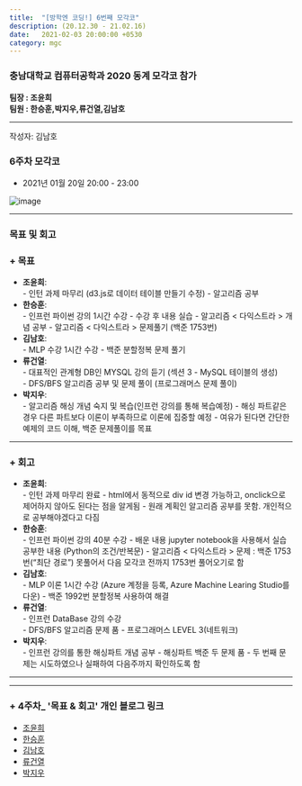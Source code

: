 ```yaml
---
title:  "[방학엔 코딩!] 6번째 모각코"
description: (20.12.30 - 21.02.16)
date:   2021-02-03 20:00:00 +0530
category: mgc
---
```

### 충남대학교 컴퓨터공학과 2020 동계 모각코 참가
**팀장 : 조윤희**  
**팀원 : 한승훈,박지우,류건열,김남호**  

---


작성자: 김남호
### 6주차 모각코
+ 2021년 01월 20일 20:00 - 23:00  

![image](https://user-images.githubusercontent.com/34561570/105179898-3e512400-5b6d-11eb-89a4-fbe2c9260acf.png)

---  

### 목표 및 회고  
### + 목표  
  - **조윤희**:   
        - 인턴 과제 마무리 (d3.js로 데이터 테이블 만들기 수정)
        - 알고리즘 공부
  - **한승훈**:   
        - 인프런 파이썬 강의 1시간 수강
        - 수강 후 내용 실습
        - 알고리즘 < 다익스트라 > 개념 공부
        - 알고리즘 < 다익스트라 > 문제풀기 (백준 1753번)
  - **김남호**:   
        - MLP 수강 1시간 수강
        - 백준 분할정복 문제 풀기  
  - **류건열**:   
        - 대표적인 관계형 DB인 MYSQL 강의 듣기 (섹션 3 - MySQL 테이블의 생성)    
        - DFS/BFS 알고리즘 공부 및 문제 풀이 (프로그래머스 문제 풀이)
  - **박지우**:   
        - 알고리즘 해싱 개념 숙지 및 복습(인프런 강의를 통해 복습예정)
        - 해싱 파트같은 경우 다른 파트보다 이론이 부족하므로 이론에 집중할 예정
        - 여유가 된다면 간단한 예제의 코드 이해, 백준 문제풀이를 목표

---  


### + 회고  
  - **조윤희**:   
        - 인턴 과제 마무리 완료
        - html에서 동적으로 div id 변경 가능하고, onclick으로 제어하지 않아도 된다는 점을 알게됨
        - 원래 계획인 알고리즘 공부를 못함. 개인적으로 공부해야겠다고 다짐
  - **한승훈**:   
        - 인프런 파이썬 강의 40분 수강
        - 배운 내용 jupyter notebook을 사용해서 실습 공부한 내용 (Python의 조건/반복문)
        - 알고리즘 < 다익스트라 > 문제 : 백준 1753번(“최단 경로”) 못풀어서 다음 모각코 전까지 1753번 풀어오기로 함
  - **김남호**:     
        - MLP 이론 1시간 수강 (Azure 계정을 등록, Azure Machine Learing Studio를 다운)
        - 백준 1992번 분할정복 사용하여 해결
  - **류건열**:   
        - 인프런 DataBase 강의 수강  
        - DFS/BFS 알고리즘 문제 품 - 프로그래머스 LEVEL 3(네트워크)
  - **박지우**:   
        - 인프런 강의를 통한 해싱파트 개념 공부
        - 해싱파트 백준 두 문제 품 - 두 번째 문제는 시도하였으나 실패하여 다음주까지 확인하도록 함

---        
---  

### + 4주차_ '목표 & 회고' 개인 블로그 링크
  - [조윤희](https://uni2237.github.io/mgc/mgc-04/)  
  - [한승훈](https://gooriiie.github.io/2020-%EB%8F%99%EA%B3%84-%EB%AA%A8%EA%B0%81%EC%BD%94-4%EC%A3%BC%EC%B0%A8-%EB%AA%A9%ED%91%9C%EC%99%80-%ED%9A%8C%EA%B3%A0/)  
  - [김남호](https://gitnamu.github.io/mogakco/2021/01/20/week30.html)
  - [류건열](https://rjsduf0503.github.io/week04)
  - [박지우](https://jwpark6.github.io/WinterWeek4/)  
